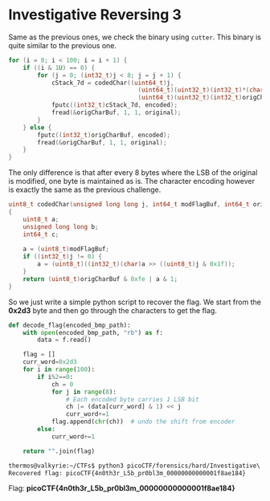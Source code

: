 # Investigative Reversing 3
Same as the previous ones, we check the binary using `cutter`. This binary is quite similar to the previous one.
```C
for (i = 0; i < 100; i = i + 1) {
    if ((i & 1U) == 0) {
        for (j = 0; (int32_t)j < 8; j = j + 1) {
            cStack_7d = codedChar((uint64_t)j, 
                                    (uint64_t)(uint32_t)(int32_t)*(char *)((int64_t)&flagBuf + (int64_t)(i / 2)), 
                                    (uint64_t)(uint32_t)(int32_t)origCharBuf);
            fputc((int32_t)cStack_7d, encoded);
            fread(&origCharBuf, 1, 1, original);
        }
    } else {
        fputc((int32_t)origCharBuf, encoded);
        fread(&origCharBuf, 1, 1, original);
    }
}
```
The only difference is that after every 8 bytes where the LSB of the original is modified, one byte is maintained as is. The character encoding however is exactly the same as the previous challenge.  
```C
uint8_t codedChar(unsigned long long j, int64_t modFlagBuf, int64_t origCharBuf)
{
    uint8_t a;
    unsigned long long b;
    int64_t c;
    
    a = (uint8_t)modFlagBuf;
    if ((int32_t)j != 0) {
        a = (uint8_t)((int32_t)(char)a >> ((uint8_t)j & 0x1f));
    }
    return (uint8_t)origCharBuf & 0xfe | a & 1;
}
```
So we just write a simple python script to recover the flag. We start from the **0x2d3** byte and then go through the characters to get the flag.  
```python
def decode_flag(encoded_bmp_path):
    with open(encoded_bmp_path, "rb") as f:
        data = f.read()

    flag = []
    curr_word=0x2d3
    for i in range(100):
        if i%2==0:
            ch = 0
            for j in range(8):
                # Each encoded byte carries 1 LSB bit
                ch |= (data[curr_word] & 1) << j
                curr_word+=1
            flag.append(chr(ch))  # undo the shift from encoder
        else:
            curr_word+=1

    return "".join(flag)
```
```bash
thermos@valkyrie:~/CTFs$ python3 picoCTF/forensics/hard/Investigative\ Reversing\ 3/recover_flag.py 
Recovered flag: picoCTF{4n0th3r_L5b_pr0bl3m_00000000000001f8ae184}
```  
Flag: **picoCTF{4n0th3r_L5b_pr0bl3m_00000000000001f8ae184}**